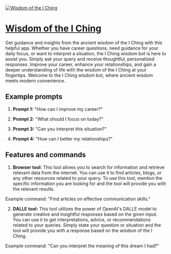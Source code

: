 [![Wisdom of the I Ching](https://files.oaiusercontent.com/file-PdCSYlbZ1Irp7segmalO6bYm?se=2123-10-17T04%3A42%3A42Z&sp=r&sv=2021-08-06&sr=b&rscc=max-age%3D31536000%2C%20immutable&rscd=attachment%3B%20filename%3D957bbb78-5469-405d-bd78-14d2805083e3.png&sig=quqQ9NT5c9M1jRuL78SQYkHFp8mbfaoznODgaVkT2o8%3D)](https://chat.openai.com/g/g-ftuiNlcnZ-wisdom-of-the-i-ching)

# [Wisdom of the I Ching](https://chat.openai.com/g/g-ftuiNlcnZ-wisdom-of-the-i-ching)

Get guidance and insights from the ancient wisdom of the I Ching with this helpful app. Whether you have career questions, need guidance for your daily focus, or want to interpret a situation, the I Ching wisdom bot is here to assist you. Simply ask your query and receive thoughtful, personalized responses. Improve your career, enhance your relationships, and gain a deeper understanding of life with the wisdom of the I Ching at your fingertips. Welcome to the I Ching wisdom bot, where ancient wisdom meets modern convenience.

## Example prompts

1. **Prompt 1:** "How can I improve my career?"

2. **Prompt 2:** "What should I focus on today?"

3. **Prompt 3:** "Can you interpret this situation?"

4. **Prompt 4:** "How can I better my relationships?"

## Features and commands

1. **Browser tool:** This tool allows you to search for information and retrieve relevant data from the internet. You can use it to find articles, blogs, or any other resources related to your query. To use this tool, mention the specific information you are looking for and the tool will provide you with the relevant results.

Example command: "Find articles on effective communication skills."

2. **DALLE tool:** This tool utilizes the power of OpenAI's DALLE model to generate creative and insightful responses based on the given input. You can use it to get interpretations, advice, or recommendations related to your queries. Simply state your question or situation and the tool will provide you with a response based on the wisdom of the I Ching.

Example command: "Can you interpret the meaning of this dream I had?"